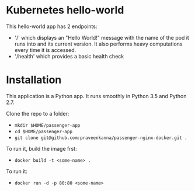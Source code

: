 # Kubernetes hello-world

This hello-world app has 2 endpoints:
- '/' which displays an "Hello World!" message with the name of the pod it runs
    into and its current version. It also performs heavy computations every time it is accessed.
- '/health' which provides a basic health check

# Installation

This application is a Python app. It runs smoothly in Python 3.5 and Python 2.7.

Clone the repo to a folder:
- `mkdir $HOME/passenger-app`
- `cd $HOME/passenger-app`
- `git clone git@github.com:praveenkanna/passenger-nginx-docker.git .`

To run it, build the image frst:

- `docker build -t <some-name> . `

To run it:

- `docker run -d -p 80:80 <some-name>`